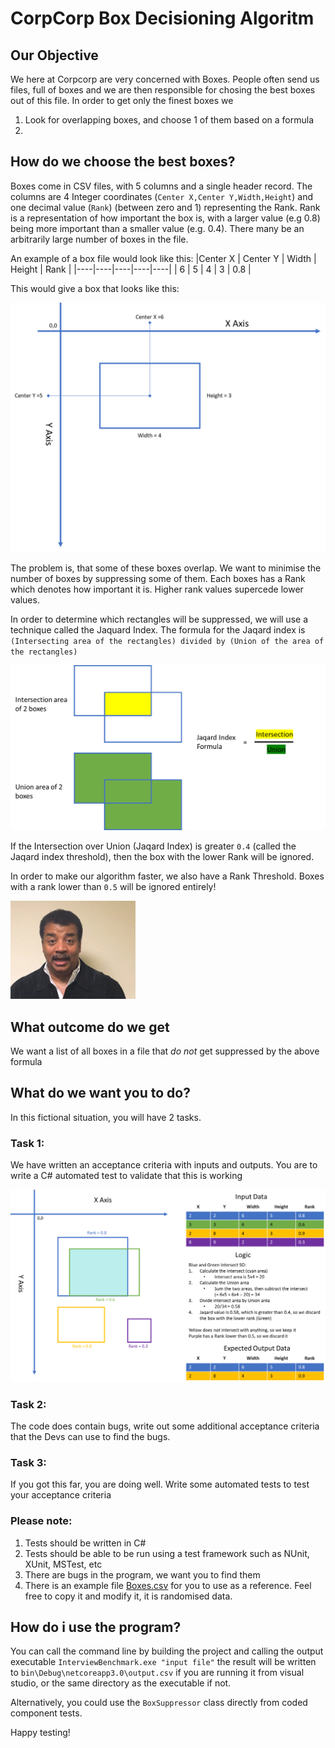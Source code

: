 # CorpCorp Box Decisioning Algoritm
## Our Objective
We here at Corpcorp are very concerned with Boxes. People often send us files, full of boxes and we are then responsible for chosing the best boxes out of this file. In order to get only the finest boxes we
1. Look for overlapping boxes, and choose 1 of them based on a formula
2. 

## How do we choose the best boxes? 
Boxes come in CSV files, with 5 columns and a single header record. The columns are 4 Integer coordinates (`Center X,Center Y,Width,Height`) and one decimal value (`Rank`) (between zero and 1) representing the Rank. Rank is a representation of how important the box is, with a larger value (e.g 0.8) being more important than a smaller value (e.g. 0.4). There many be an arbitrarily large number of boxes in the file.

An example of a box file would look like this:
|Center X | Center Y | Width | Height | Rank |
|----|----|----|----|----|
| 6 | 5 | 4 | 3 | 0.8 |

This would give a box that looks like this:


<img src="./Images/box-example.png" width="600px"/>

The problem is, that some of these boxes overlap.
We want to minimise the number of boxes by suppressing some of them. 
Each boxes has a Rank which denotes how important it is. 
Higher rank values supercede lower values.

In order to determine which rectangles will be suppressed, we will use a technique called the Jaquard Index.
The formula for the Jaqard index is `(Intersecting area of the rectangles) divided by (Union of the area of the rectangles)`

<img src="./Images/jaqard.png" width="600px" />

If the Intersection over Union (Jaqard Index) is greater `0.4` (called the Jaqard index threshold), then the box with the lower Rank will be ignored.

In order to make our algorithm faster, we also have a Rank Threshold. Boxes with a rank lower than `0.5` will be ignored entirely! 

<img src="./Images/poof.gif" width="200px"/>

## What outcome do we get
We want a list of all boxes in a file that *do not* get suppressed by the above formula

## What do we want you to do?
In this fictional situation, you will have 2 tasks. 
### Task 1:
We have written an acceptance criteria with inputs and outputs. You are to write a C# automated test to validate that this is working

![](./Images/acceptance.png)

### Task 2:
The code does contain bugs, write out some additional acceptance criteria that the Devs can use to find the bugs.

### Task 3:
If you got this far, you are doing well. Write some automated tests to test your acceptance criteria


### Please note:
1. Tests should be written in C#
2. Tests should be able to be run using a test framework such as NUnit, XUnit, MSTest, etc
3. There are bugs in the program, we want you to find them
4. There is an example file [Boxes.csv](./Code/boxes.csv) for you to use as a reference. Feel free to copy it and modify it, it is randomised data.

## How do i use the program?

You can call the command line by building the project and calling the output executable `InterviewBenchmark.exe "input file"`
the result will be written to `bin\Debug\netcoreapp3.0\output.csv` if you are running it from visual studio, or the same directory as the executable if not.

Alternatively, you could use the `BoxSuppressor` class directly from coded component tests.

Happy testing!
